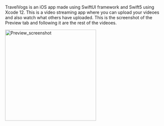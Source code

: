 TravelVogs is an iOS app made using SwiftUI framework and Swift5 using Xcode 12. This is a video streaming app where you can upload your videoes and also watch what others have uploaded.
This is the screenshot of the Preview tab and following it are the rest of the videoes.


<img width="296" alt="Preview_screenshot" src="https://user-images.githubusercontent.com/46934909/163857636-988962f7-84a0-42a6-8680-3d706bd31c25.png">
